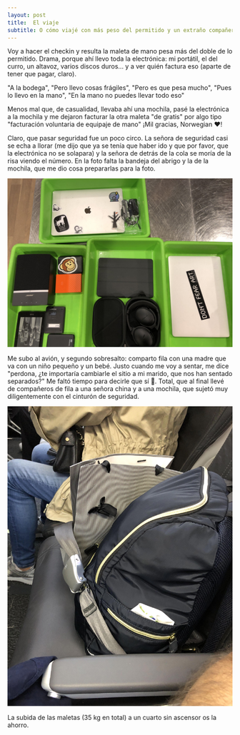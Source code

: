 ```yaml
---
layout: post
title:  El viaje
subtitle: O cómo viajé con más peso del permitido y un extraño compañero de asiento
---
```

Voy a hacer el checkin y resulta la maleta de mano pesa más del doble de lo permitido. Drama, porque ahí llevo toda la electrónica: mi portátil, el del curro, un altavoz, varios discos duros... y a ver quién factura eso (aparte de tener que pagar, claro). 

"A la bodega", "Pero llevo cosas frágiles", "Pero es que pesa mucho", "Pues lo llevo en la mano", "En la mano no puedes llevar todo eso"

Menos mal que, de casualidad, llevaba ahí una mochila, pasé la electrónica a la mochila y me dejaron facturar la otra maleta "de gratis" por algo tipo "facturación voluntaria de equipaje de mano" ¡Mil gracias, Norwegian ❤️!

Claro, que pasar seguridad fue un poco circo. La señora de seguridad casi se echa a llorar (me dijo que ya se tenía que haber ido y que por favor, que la electrónica no se solapara) y la señora de detrás de la cola se moría de la risa viendo el número. En la foto falta la bandeja del abrigo y la de la mochila, que me dio cosa prepararlas para la foto.

![seguridad](/img/0002.jpg)

Me subo al avión, y segundo sobresalto: comparto fila con una madre que va con un niño pequeño y un bebé. Justo cuando me voy a sentar, me dice "perdona, ¿te importaría cambiarle el sitio a mi marido, que nos han sentado separados?" Me faltó tiempo para decirle que sí 😬. Total, que al final llevé de compañeros de fila a una señora china y a una mochila, que sujetó muy diligentemente con el cinturón de seguridad.

![mochila viajera](/img/0003.JPG)

La subida de las maletas (35 kg en total) a un cuarto sin ascensor os la ahorro.
